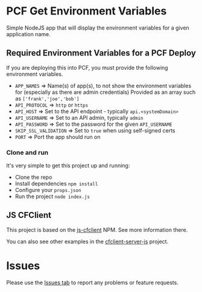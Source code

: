 # PCF Get Environment Variables
Simple NodeJS app that will display the environment variables for a given application name.

## Required Environment Variables for a PCF Deploy
If you are deploying this into PCF, you must provide the following environment variables.

* `APP_NAMES` => Name(s) of app(s), to not show the environment variables for (especially as there are admin credentials)  Provided as an array such as `['frank','joe','bob']`
* `API_PROTOCOL` => `http` or `https`
* `API_HOST` => Set to the API endpoint - typically `api.<systemDomain>`
* `API_USERNAME` => Set to an API admin, typically `admin`
* `API_PASSWORD` => Set to the password for the given `API_USERNAME`
* `SKIP_SSL_VALIDATION` => Set to `true` when using self-signed certs
* `PORT` => Port the app should run on

### Clone and run

It's very simple to get this project up and running:

* Clone the repo
* Install dependencies `npm install`
* Configure your `props.json`
* Run the project `node index.js`

## JS CFClient
This project is based on the [js-cfclient](https://github.com/jbariel/js-cfclient) NPM.  See more information there.

You can also see other examples in the [cfclient-server-js](https://github.com/jbariel/cfclient-server-js) project.

# Issues
Please use the [Issues tab](../../issues) to report any problems or feature requests.
